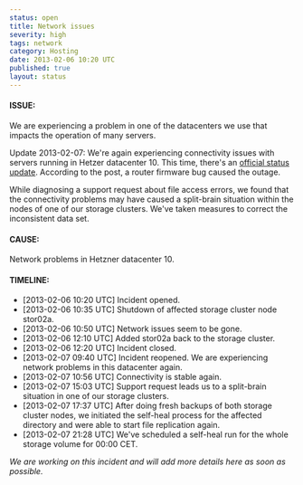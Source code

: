 ```yaml
---
status: open
title: Network issues
severity: high
tags: network
category: Hosting
date: 2013-02-06 10:20 UTC
published: true
layout: status
---
```


#### ISSUE:

We are experiencing a problem in one of the datacenters we use that impacts the operation of many servers. 

Update 2013-02-07: We're again experiencing connectivity issues with servers running in Hetzer datacenter 10. This time, there's an [official status update](http://www.hetzner-status.de/en.html#1258). According to the post, a router firmware bug caused the outage.

While diagnosing a support request about file access errors, we found that the connectivity problems may have caused a split-brain situation within the nodes of one of our storage clusters. We've taken measures to correct the inconsistent data set.


#### CAUSE:

Network problems in Hetzner datacenter 10.


#### TIMELINE:

* [2013-02-06 10:20 UTC] Incident opened.
* [2013-02-06 10:35 UTC] Shutdown of affected storage cluster node stor02a.
* [2013-02-06 10:50 UTC] Network issues seem to be gone.
* [2013-02-06 12:10 UTC] Added stor02a back to the storage cluster.
* [2013-02-06 12:20 UTC] Incident closed. 
* [2013-02-07 09:40 UTC] Incident reopened. We are experiencing network problems in this datacenter again.
* [2013-02-07 10:56 UTC] Connectivity is stable again.
* [2013-02-07 15:03 UTC] Support request leads us to a split-brain situation in one of our storage clusters.
* [2013-02-07 17:37 UTC] After doing fresh backups of both storage cluster nodes, we initiated the self-heal process for the affected directory and were able to start file replication again.
* [2013-02-07 21:28 UTC] We've scheduled a self-heal run for the whole storage volume for 00:00 CET.

*We are working on this incident and will add more details here as soon as possible.*
